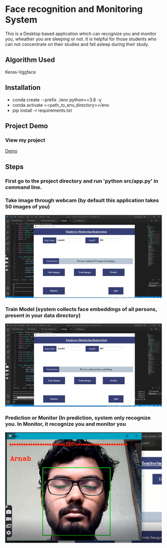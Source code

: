 # Face recognition and Monitoring System

This is a Desktop based application which can recognize you and monitor you, wheather you are sleeping or not.
It is helpful for those students who can not concentrate on their studies and fall asleep during their study.
## Algorithm Used

Keras-Vggface
## Installation

* conda create --prefix ./env python==3.8 -y
* conda activate <<path_to_env_directory>>/env
* pip install -r requirements.txt
## Project Demo

### View my project
[Demo](https://www.linkedin.com/posts/arnab-mitra-882756227_computervision-deeplearning-connections-activity-6955897884059791361-C7Ce?utm_source=linkedin_share&utm_medium=member_desktop_web)

## Steps

### First go to the project directory and run 'python src/app.py' in command line.

### Take image through webcam (by default this application takes 50 images of you)
![Take image](take_image.png)

### Train Model (system collects face embeddings of all persons, present in your data directory)
![Train Model](collection_embeddings.png)

### Prediction or Monitor (In prediction, system only recognize you. In Monitor, it recognize you and monitor you
![demo](demo.png)
